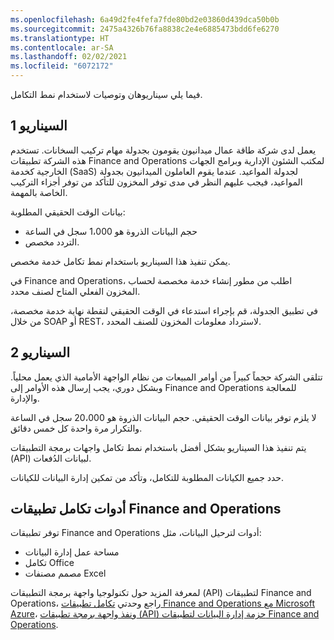 ```yaml
---
ms.openlocfilehash: 6a49d2fe4fefa7fde80bd2e03860d439dca50b0b
ms.sourcegitcommit: 2475a4326b76fa8838c2e4e6885473bdd6fe6270
ms.translationtype: HT
ms.contentlocale: ar-SA
ms.lasthandoff: 02/02/2021
ms.locfileid: "6072172"
---
```

فيما يلي سيناريوهان وتوصيات لاستخدام نمط التكامل. 

## <a name="scenario-1"></a>السيناريو 1

يعمل لدى شركة طاقة عمال ميدانيون يقومون بجدولة مهام تركيب السخانات. تستخدم هذه الشركة تطبيقات Finance and Operations لمكتب الشئون الإدارية وبرامج الجهات الخارجية كخدمة (SaaS) لجدولة المواعيد. عندما يقوم العاملون الميدانيون بجدولة المواعيد، فيجب عليهم النظر في مدى توفر المخزون للتأكد من توفر أجزاء التركيب الخاصة بالمهمة. 

بيانات الوقت الحقيقي المطلوبة: 

- حجم البيانات الذروة هو 1،000 سجل في الساعة
- التردد مخصص.

يمكن تنفيذ هذا السيناريو باستخدام نمط تكامل خدمة مخصص.

في Finance and Operations، اطلب من مطور إنشاء خدمة مخصصة لحساب المخزون الفعلي المتاح لصنف محدد.

في تطبيق الجدولة، قم بإجراء استدعاء في الوقت الحقيقي لنقطة نهاية خدمة مخصصة، من خلال SOAP أو REST، لاسترداد معلومات المخزون للصنف المحدد.

## <a name="scenario-2"></a>السيناريو 2

تتلقى الشركة حجماً كبيراً من أوامر المبيعات من نظام الواجهة الأمامية الذي يعمل محلياً. وبشكل دوري، يجب إرسال هذه الأوامر إلى Finance and Operations للمعالجة والإدارة.

لا يلزم توفر بيانات الوقت الحقيقي. حجم البيانات الذروة هو 20،000 سجل في الساعة والتكرار مرة واحدة كل خمس دقائق.

يتم تنفيذ هذا السيناريو بشكل أفضل باستخدام نمط تكامل واجهات برمجة التطبيقات (API) لبيانات الدُفعات.

حدد جميع الكيانات المطلوبة للتكامل، وتأكد من تمكين إدارة البيانات للكيانات.

## <a name="finance-and-operations-apps-integration-tools"></a>أدوات تكامل تطبيقات Finance and Operations

توفر تطبيقات Finance and Operations أدوات لترحيل البيانات، مثل:

- مساحة عمل إدارة البيانات
- تكامل Office
- مصمم مصنفات Excel


لمعرفة المزيد حول تكنولوجيا واجهة برمجة التطبيقات (API) لتطبيقات Finance and Operations، راجع وحدتي [تكامل تطبيقات Finance and Operations مع Microsoft Azure](https://docs.microsoft.com/learn/modules/integrate-azure-finance-operations/?azure-portal=true)، و[نفذ واجهة برمجة تطبيقات (API) حزمة إدارة البيانات لتطبيقات Finance and Operations](https://docs.microsoft.com/learn/modules/data-package-api-finance-operations/?azure-portal=true).
 

